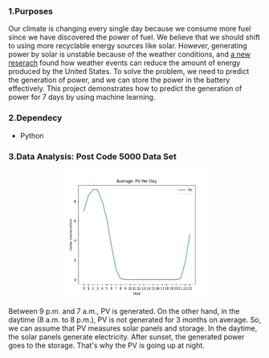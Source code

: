 ### 1.Purposes
Our climate is changing every single day because we consume more fuel since we have discovered the power of fuel. We believe that we should shift to using more recyclable energy sources like solar. However, generating power by solar is unstable because of the weather conditions, and [a new reserach](https://www.sciencedirect.com/science/article/abs/pii/S0306261921008898?via%3Dihub) found how weather events can reduce the amount of energy produced by the United States. To solve the problem, we need to predict the generation of power, and we can store the power in the battery effectively. This project demonstrates how to predict the generation of power for 7 days by using machine learning.

### 2.Dependecy 
- Python

### 3.Data Analysis: Post Code 5000 Data Set
<p align="center">
<img src="src/avg_pv_hour.png" alt="average generating PV" title="Avg: PV" height="256" width="300">
<p>
Between 9 p.m. and 7 a.m., PV is generated. On the other hand, in the daytime (8 a.m. to 8 p.m.), PV is not generated for 3 months on average. So, we can assume that PV measures solar panels and storage. In the daytime, the solar panels generate electricity. After sunset, the generated power goes to the storage. That's why the PV is going up at night.